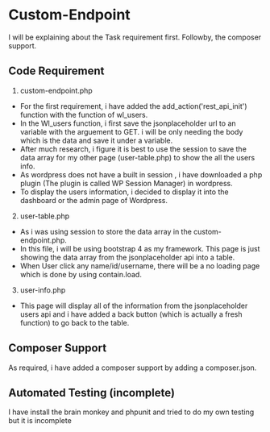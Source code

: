 # Custom-Endpoint
I will be explaining about the Task requirement first. Followby, the composer support.

## Code Requirement
1. custom-endpoint.php 
* For the first requirement, i have added the add_action('rest_api_init') function with the function of wl_users.
* In the Wl_users function, i first save the jsonplaceholder url to an variable with the arguement to GET. i will be only needing the body which is the data and save it under a variable.
* After much research, i figure it is best to use the session to save the data array for my other page (user-table.php) to show the all the users info. 
* As wordpress does not have a built in session , i have downloaded a php plugin (The plugin is called WP Session Manager) in wordpress.
* To display the users information, i decided to display it into the dashboard or the admin page of Wordpress.

2. user-table.php
* As i was using session to store the data array in the custom-endpoint.php.
* In this file, i will be using bootstrap 4 as my framework. This page is just showing the data array from the jsonplaceholder api into a table.
* When User click any name/id/username, there will be a no loading page which is done by using contain.load.

3. user-info.php
* This page will display all of the information from the jsonplaceholder users api and i have added a back button (which is actually a fresh function) to go back to the table.

## Composer Support
As required, i have added a composer support by adding a composer.json.

## Automated Testing (incomplete)
I have install the brain monkey and phpunit and tried to do my own testing but it is incomplete